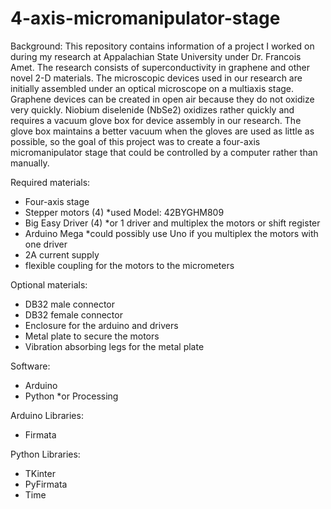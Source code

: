 # 4-axis-micromanipulator-stage

Background: This repository contains information of a project I worked on during my research at Appalachian State University under Dr. Francois Amet. The research consists of superconductivity in graphene and other novel 2-D materials. The microscopic devices used in our research are initially assembled under an optical microscope on a multiaxis stage. Graphene devices can be created in open air because they do not oxidize very quickly. Niobium diselenide (NbSe2) oxidizes rather quickly and requires a vacuum glove box for device assembly in our research. The glove box maintains a better vacuum when the gloves are used as little as possible, so the goal of this project was to create a four-axis micromanipulator stage that could be controlled by a computer rather than manually.

Required materials:
- Four-axis stage
- Stepper motors (4) *used Model: 42BYGHM809
- Big Easy Driver (4) *or 1 driver and multiplex the motors or shift register
- Arduino Mega *could possibly use Uno if you multiplex the motors with one driver
- 2A current supply
- flexible coupling for the motors to the micrometers

Optional materials:
- DB32 male connector
- DB32 female connector
- Enclosure for the arduino and drivers
- Metal plate to secure the motors
- Vibration absorbing legs for the metal plate

Software:
- Arduino
- Python *or Processing

Arduino Libraries:
- Firmata

Python Libraries:
- TKinter
- PyFirmata
- Time
